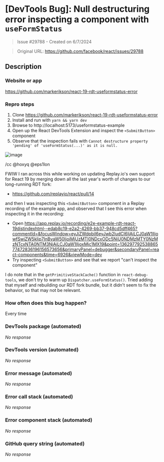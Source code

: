 # [DevTools Bug]: Null destructuring error inspecting a component with `useFormStatus`

> Issue #29788 - Created on 6/7/2024

> Original URL: https://github.com/facebook/react/issues/29788

## Description

### Website or app

https://github.com/markerikson/react-19-rdt-useformstatus-error

### Repro steps

1. Clone https://github.com/markerikson/react-19-rdt-useformstatus-error
2. Install and run with `yarn && yarn dev`
3. Browse to http://localhost:5173/useformstatus-example
4. Open up the React DevTools Extension and inspect the `<SubmitButton>` component
5. Observe that the inspection fails with `Cannot destructure property 'pending' of 'useFormStatus(...)' as it is null.`

![image](https://github.com/facebook/react/assets/1128784/8ad7105b-8944-4717-a6ee-fa015e4f6b67)

/cc @hoxyq @eps1lon 

FWIW I ran across this while working on updating Replay.io's own support for React 19 by merging down all the last year's worth of changes to our long-running RDT fork:

- https://github.com/replayio/react/pull/14

and then I was inspecting this `<SubmitButton>` component in a Replay recording of the example app, and observed that I see this error when inspecting it in the recording:

- Open https://app.replay.io/recording/e2e-example-rdt-react-19distindexhtml--edab8c19-e2a2-4269-bb37-948cd5dff465?commentId=&focusWindow=eyJiZWdpbiI6eyJwb2ludCI6IjAiLCJ0aW1lIjowfSwiZW5kIjp7InBvaW50IjoiMjUzMTI0NDcxODc5NjU0NDMzMTY0NzMzNTcxNTA0NTM3NjAiLCJ0aW1lIjoxMjc1MX19&point=13629779253886577472836196156573656&primaryPanel=debugger&secondaryPanel=react-components&time=6926&viewMode=dev
- Try inspecting `<SubmitButton>` and see that we report "can't inspect the component"

I do note that in the `getPrimitiveStackCache()` function in `react-debug-tools`, we don't try to warm up `Dispatcher.useFormStatus()`.  Tried adding that myself and rebuilding our RDT fork bundle, but it didn't seem to fix the behavior, so that may not be relevant.

### How often does this bug happen?

Every time

### DevTools package (automated)

_No response_

### DevTools version (automated)

_No response_

### Error message (automated)

_No response_

### Error call stack (automated)

_No response_

### Error component stack (automated)

_No response_

### GitHub query string (automated)

_No response_
